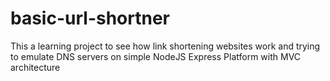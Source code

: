 # basic-url-shortner
This a learning project to see how link shortening websites work and trying to emulate DNS servers on simple NodeJS Express Platform with MVC architecture 
